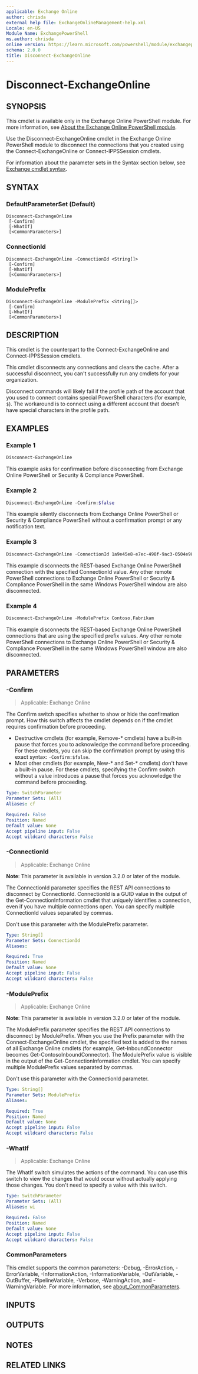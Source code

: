 ```yaml
---
applicable: Exchange Online
author: chrisda
external help file: ExchangeOnlineManagement-help.xml
Locale: en-US
Module Name: ExchangePowerShell
ms.author: chrisda
online version: https://learn.microsoft.com/powershell/module/exchangepowershell/disconnect-exchangeonline
schema: 2.0.0
title: Disconnect-ExchangeOnline
---
```


# Disconnect-ExchangeOnline

## SYNOPSIS
This cmdlet is available only in the Exchange Online PowerShell module. For more information, see [About the Exchange Online PowerShell module](https://aka.ms/exov3-module).

Use the Disconnect-ExchangeOnline cmdlet in the Exchange Online PowerShell module to disconnect the connections that you created using the Connect-ExchangeOnline or Connect-IPPSSession cmdlets.

For information about the parameter sets in the Syntax section below, see [Exchange cmdlet syntax](https://learn.microsoft.com/powershell/exchange/exchange-cmdlet-syntax).

## SYNTAX

### DefaultParameterSet (Default)
```
Disconnect-ExchangeOnline
 [-Confirm]
 [-WhatIf]
 [<CommonParameters>]
```

### ConnectionId
```
Disconnect-ExchangeOnline -ConnectionId <String[]>
 [-Confirm]
 [-WhatIf]
 [<CommonParameters>]
```

### ModulePrefix
```
Disconnect-ExchangeOnline -ModulePrefix <String[]>
 [-Confirm]
 [-WhatIf]
 [<CommonParameters>]
```

## DESCRIPTION
This cmdlet is the counterpart to the Connect-ExchangeOnline and Connect-IPPSSession cmdlets.

This cmdlet disconnects any connections and clears the cache. After a successful disconnect, you can't successfully run any cmdlets for your organization.

Disconnect commands will likely fail if the profile path of the account that you used to connect contains special PowerShell characters (for example, `$`). The workaround is to connect using a different account that doesn't have special characters in the profile path.

## EXAMPLES

### Example 1
```powershell
Disconnect-ExchangeOnline
```

This example asks for confirmation before disconnecting from Exchange Online PowerShell or Security & Compliance PowerShell.

### Example 2
```powershell
Disconnect-ExchangeOnline -Confirm:$false
```

This example silently disconnects from Exchange Online PowerShell or Security & Compliance PowerShell without a confirmation prompt or any notification text.

### Example 3
```powershell
Disconnect-ExchangeOnline -ConnectionId 1a9e45e8-e7ec-498f-9ac3-0504e987fa85
```

This example disconnects the REST-based Exchange Online PowerShell connection with the specified ConnectionId value. Any other remote PowerShell connections to Exchange Online PowerShell or Security & Compliance PowerShell in the same Windows PowerShell window are also disconnected.

### Example 4
```powershell
Disconnect-ExchangeOnline -ModulePrefix Contoso,Fabrikam
```

This example disconnects the REST-based Exchange Online PowerShell connections that are using the specified prefix values. Any other remote PowerShell connections to Exchange Online PowerShell or Security & Compliance PowerShell in the same Windows PowerShell window are also disconnected.

## PARAMETERS

### -Confirm

> Applicable: Exchange Online

The Confirm switch specifies whether to show or hide the confirmation prompt. How this switch affects the cmdlet depends on if the cmdlet requires confirmation before proceeding.

- Destructive cmdlets (for example, Remove-\* cmdlets) have a built-in pause that forces you to acknowledge the command before proceeding. For these cmdlets, you can skip the confirmation prompt by using this exact syntax: `-Confirm:$false`.
- Most other cmdlets (for example, New-\* and Set-\* cmdlets) don't have a built-in pause. For these cmdlets, specifying the Confirm switch without a value introduces a pause that forces you acknowledge the command before proceeding.

```yaml
Type: SwitchParameter
Parameter Sets: (All)
Aliases: cf

Required: False
Position: Named
Default value: None
Accept pipeline input: False
Accept wildcard characters: False
```

### -ConnectionId

> Applicable: Exchange Online

**Note**: This parameter is available in version 3.2.0 or later of the module.

The ConnectionId parameter specifies the REST API connections to disconnect by ConnectionId. ConnectionId is a GUID value in the output of the Get-ConnectionInformation cmdlet that uniquely identifies a connection, even if you have multiple connections open. You can specify multiple ConnectionId values separated by commas.

Don't use this parameter with the ModulePrefix parameter.

```yaml
Type: String[]
Parameter Sets: ConnectionId
Aliases:

Required: True
Position: Named
Default value: None
Accept pipeline input: False
Accept wildcard characters: False
```

### -ModulePrefix

> Applicable: Exchange Online

**Note**: This parameter is available in version 3.2.0 or later of the module.

The ModulePrefix parameter specifies the REST API connections to disconnect by ModulePrefix. When you use the Prefix parameter with the Connect-ExchangeOnline cmdlet, the specified text is added to the names of all Exchange Online cmdlets (for example, Get-InboundConnector becomes Get-ContosoInboundConnector). The ModulePrefix value is visible in the output of the Get-ConnectionInformation cmdlet. You can specify multiple ModulePrefix values separated by commas.

Don't use this parameter with the ConnectionId parameter.

```yaml
Type: String[]
Parameter Sets: ModulePrefix
Aliases:

Required: True
Position: Named
Default value: None
Accept pipeline input: False
Accept wildcard characters: False
```

### -WhatIf

> Applicable: Exchange Online

The WhatIf switch simulates the actions of the command. You can use this switch to view the changes that would occur without actually applying those changes. You don't need to specify a value with this switch.

```yaml
Type: SwitchParameter
Parameter Sets: (All)
Aliases: wi

Required: False
Position: Named
Default value: None
Accept pipeline input: False
Accept wildcard characters: False
```

### CommonParameters
This cmdlet supports the common parameters: -Debug, -ErrorAction, -ErrorVariable, -InformationAction, -InformationVariable, -OutVariable, -OutBuffer, -PipelineVariable, -Verbose, -WarningAction, and -WarningVariable. For more information, see [about_CommonParameters](https://go.microsoft.com/fwlink/p/?LinkID=113216).

## INPUTS

## OUTPUTS

## NOTES

## RELATED LINKS
